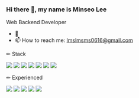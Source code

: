 
### Hi there 👋, my name is Minseo Lee
Web Backend Developer

- 🌱 
- 📫 How to reach me: lmslmsms0616@gmail.com



✏ Stack   

<img  src="https://img.shields.io/badge/Java-007396?style=flat-square&logo=Java&logoColor=white"/> <img  src="https://img.shields.io/badge/SpringBoot-6DB33F?style=flat-square&logo=SpringBoot&logoColor=white"/> <img  src="https://img.shields.io/badge/Mysql-E6B91E?style=flat-square&logo=MySql&logoColor=white"/>
<img src="https://img.shields.io/badge/React-61DAFB?style=flat-square&logo=React&logoColor=white"/>
<img  src="https://img.shields.io/badge/Jenkins-D24939?style=flat-square&logo=Jenkins&logoColor=white"/>
<img src="https://img.shields.io/badge/Docker-2496ED?style=flat-square&logo=Docker&logoColor=white"/> <img src="https://img.shields.io/badge/Kubernetes-326CE5?style=flat-square&logo=Kubernetes&logoColor=white"/> 

✏ Experienced

<img src="https://img.shields.io/badge/AWS-232F3E?style=flat-square&logo=AmazonAWS&logoColor=white"/> <img src="https://img.shields.io/badge/-kakao%20i%20cloud-FFCD00?style=flat&logo=Kakao&logoColor=white"/> 
<img src="https://img.shields.io/badge/C-A8B9CC?style=flat-square&logo=C&logoColor=white"/> <img src="https://img.shields.io/badge/C++-00599C?style=flat-square&logo=C++&logoColor=white"/> <img  src="https://img.shields.io/badge/Python-3766AB?style=flat-square&logo=Python&logoColor=white"/>

  

